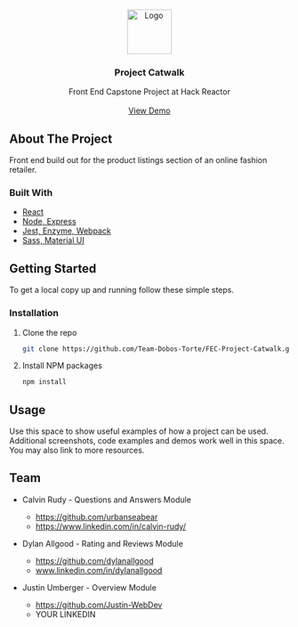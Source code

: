 <!-- PROJECT LOGO -->
<br />
<p align="center">
  <a href="https://github.com/Team-Dobos-Torte/FEC-Project-Catwalk">
    <img src="images/logo.png" alt="Logo" width="80" height="80">
  </a>

  <h3 align="center">Project Catwalk</h3>

  <p align="center">
    Front End Capstone Project at Hack Reactor
    <br />
    <br />
    <a href="https://github.com/github_username/repo_name">View Demo</a>
  </p>
</p>




<!-- ABOUT THE PROJECT -->
## About The Project

Front end build out for the product listings section of an online fashion retailer.



### Built With

* [React]()
* [Node, Express]()
* [Jest, Enzyme, Webpack]()
* [Sass, Material UI]()



<!-- GETTING STARTED -->
## Getting Started

To get a local copy up and running follow these simple steps.


### Installation

1. Clone the repo
   ```sh
   git clone https://github.com/Team-Dobos-Torte/FEC-Project-Catwalk.git
   ```
2. Install NPM packages
   ```sh
   npm install
   ```



<!-- USAGE EXAMPLES -->
## Usage

Use this space to show useful examples of how a project can be used. Additional screenshots, code examples and demos work well in this space. You may also link to more resources.




<!-- TEAM -->
## Team

* Calvin Rudy - Questions and Answers Module
  * https://github.com/urbanseabear
  * https://www.linkedin.com/in/calvin-rudy/
  
* Dylan Allgood - Rating and Reviews Module
  * https://github.com/dylanallgood
  * www.linkedin.com/in/dylanallgood
  
* Justin Umberger - Overview Module
  * https://github.com/Justin-WebDev
  * YOUR LINKEDIN
  

